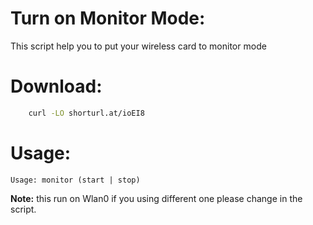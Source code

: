 # Turn on Monitor Mode:

This script help you to put your wireless card to monitor mode

# Download:

```bash 
    curl -LO shorturl.at/ioEI8 
```

# Usage:
```
Usage: monitor (start | stop)
````
**Note:** this run on Wlan0 if you using different one please change in the script.
